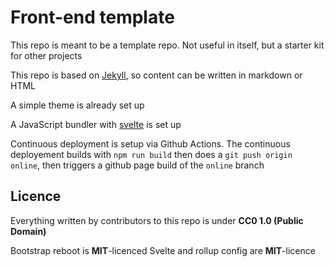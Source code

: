 # Front-end template

<section class="svelte-main"></section>

This repo is meant to be a template repo. Not useful in itself, but a starter kit for other projects

This repo is based on [Jekyll](jekyllrb.com/), so content can be written in markdown or HTML

A simple theme is already set up

A JavaScript bundler with [svelte](https://svelte.dev/) is set up

Continuous deployment is setup via Github Actions. The continuous deployement builds with `npm run build` then does a `git push origin online`, then triggers a github page build of the `online` branch



## Licence

Everything written by contributors to this repo is under **CC0 1.0 (Public Domain)**

Bootstrap reboot is **MIT**-licenced
Svelte and rollup config are **MIT**-licence
